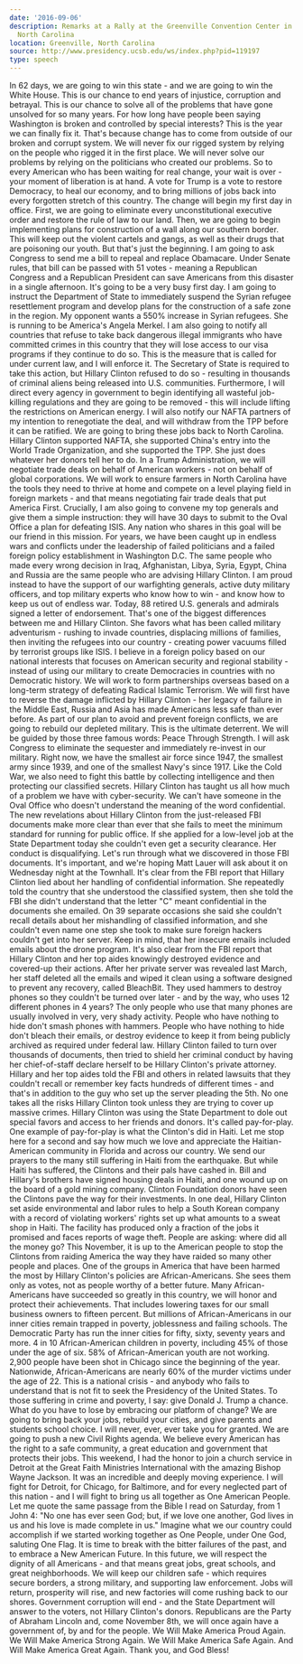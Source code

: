 ```yaml
---
date: '2016-09-06'
description: Remarks at a Rally at the Greenville Convention Center in Greenville,
  North Carolina
location: Greenville, North Carolina
source: http://www.presidency.ucsb.edu/ws/index.php?pid=119197
type: speech
---
```


In 62 days, we are going to win this state - and we are going to win the White House. This is our chance to end years of injustice, corruption and betrayal. This is our chance to solve all of the problems that have gone unsolved for so many years. For how long have people been saying Washington is broken and controlled by special interests? This is the year we can finally fix it. That's because change has to come from outside of our broken and corrupt system. We will never fix our rigged system by relying on the people who rigged it in the first place. We will never solve our problems by relying on the politicians who created our problems. So to every American who has been waiting for real change, your wait is over - your moment of liberation is at hand. A vote for Trump is a vote to restore Democracy, to heal our economy, and to bring millions of jobs back into every forgotten stretch of this country. The change will begin my first day in office. First, we are going to eliminate every unconstitutional executive order and restore the rule of law to our land. Then, we are going to begin implementing plans for construction of a wall along our southern border. This will keep out the violent cartels and gangs, as well as their drugs that are poisoning our youth. But that's just the beginning. I am going to ask Congress to send me a bill to repeal and replace Obamacare. Under Senate rules, that bill can be passed with 51 votes - meaning a Republican Congress and a Republican President can save Americans from this disaster in a single afternoon. It's going to be a very busy first day. I am going to instruct the Department of State to immediately suspend the Syrian refugee resettlement program and develop plans for the construction of a safe zone in the region. My opponent wants a 550% increase in Syrian refugees. She is running to be America's Angela Merkel. I am also going to notify all countries that refuse to take back dangerous illegal immigrants who have committed crimes in this country that they will lose access to our visa programs if they continue to do so. This is the measure that is called for under current law, and I will enforce it. The Secretary of State is required to take this action, but Hillary Clinton refused to do so - resulting in thousands of criminal aliens being released into U.S. communities. Furthermore, I will direct every agency in government to begin identifying all wasteful job-killing regulations and they are going to be removed - this will include lifting the restrictions on American energy. I will also notify our NAFTA partners of my intention to renegotiate the deal, and will withdraw from the TPP before it can be ratified. We are going to bring these jobs back to North Carolina. Hillary Clinton supported NAFTA, she supported China's entry into the World Trade Organization, and she supported the TPP. She just does whatever her donors tell her to do. In a Trump Administration, we will negotiate trade deals on behalf of American workers - not on behalf of global corporations. We will work to ensure farmers in North Carolina have the tools they need to thrive at home and compete on a level playing field in foreign markets - and that means negotiating fair trade deals that put America First. Crucially, I am also going to convene my top generals and give them a simple instruction: they will have 30 days to submit to the Oval Office a plan for defeating ISIS. Any nation who shares in this goal will be our friend in this mission. For years, we have been caught up in endless wars and conflicts under the leadership of failed politicians and a failed foreign policy establishment in Washington D.C. The same people who made every wrong decision in Iraq, Afghanistan, Libya, Syria, Egypt, China and Russia are the same people who are advising Hillary Clinton. I am proud instead to have the support of our warfighting generals, active duty military officers, and top military experts who know how to win - and know how to keep us out of endless war. Today, 88 retired U.S. generals and admirals signed a letter of endorsement. That's one of the biggest differences between me and Hillary Clinton. She favors what has been called military adventurism - rushing to invade countries, displacing millions of families, then inviting the refugees into our country - creating power vacuums filled by terrorist groups like ISIS. I believe in a foreign policy based on our national interests that focuses on American security and regional stability - instead of using our military to create Democracies in countries with no Democratic history. We will work to form partnerships overseas based on a long-term strategy of defeating Radical Islamic Terrorism. We will first have to reverse the damage inflicted by Hillary Clinton - her legacy of failure in the Middle East, Russia and Asia has made Americans less safe than ever before. As part of our plan to avoid and prevent foreign conflicts, we are going to rebuild our depleted military. This is the ultimate deterrent. We will be guided by those three famous words: Peace Through Strength. I will ask Congress to eliminate the sequester and immediately re-invest in our military. Right now, we have the smallest air force since 1947, the smallest army since 1939, and one of the smallest Navy's since 1917. Like the Cold War, we also need to fight this battle by collecting intelligence and then protecting our classified secrets. Hillary Clinton has taught us all how much of a problem we have with cyber-security. We can't have someone in the Oval Office who doesn't understand the meaning of the word confidential. The new revelations about Hillary Clinton from the just-released FBI documents make more clear than ever that she fails to meet the minimum standard for running for public office. If she applied for a low-level job at the State Department today she couldn't even get a security clearance. Her conduct is disqualifying. Let's run through what we discovered in those FBI documents. It's important, and we're hoping Matt Lauer will ask about it on Wednesday night at the Townhall. It's clear from the FBI report that Hillary Clinton lied about her handling of confidential information. She repeatedly told the country that she understood the classified system, then she told the FBI she didn't understand that the letter "C" meant confidential in the documents she emailed. On 39 separate occasions she said she couldn't recall details about her mishandling of classified information, and she couldn't even name one step she took to make sure foreign hackers couldn't get into her server. Keep in mind, that her insecure emails included emails about the drone program. It's also clear from the FBI report that Hillary Clinton and her top aides knowingly destroyed evidence and covered-up their actions. After her private server was revealed last March, her staff deleted all the emails and wiped it clean using a software designed to prevent any recovery, called BleachBit. They used hammers to destroy phones so they couldn't be turned over later - and by the way, who uses 12 different phones in 4 years? The only people who use that many phones are usually involved in very, very shady activity. People who have nothing to hide don't smash phones with hammers. People who have nothing to hide don't bleach their emails, or destroy evidence to keep it from being publicly archived as required under federal law. Hillary Clinton failed to turn over thousands of documents, then tried to shield her criminal conduct by having her chief-of-staff declare herself to be Hillary Clinton's private attorney. Hillary and her top aides told the FBI and others in related lawsuits that they couldn't recall or remember key facts hundreds of different times - and that's in addition to the guy who set up the server pleading the 5th. No one takes all the risks Hillary Clinton took unless they are trying to cover up massive crimes. Hillary Clinton was using the State Department to dole out special favors and access to her friends and donors. It's called pay-for-play. One example of pay-for-play is what the Clinton's did in Haiti. Let me stop here for a second and say how much we love and appreciate the Haitian-American community in Florida and across our country. We send our prayers to the many still suffering in Haiti from the earthquake. But while Haiti has suffered, the Clintons and their pals have cashed in. Bill and Hillary's brothers have signed housing deals in Haiti, and one wound up on the board of a gold mining company. Clinton Foundation donors have seen the Clintons pave the way for their investments. In one deal, Hillary Clinton set aside environmental and labor rules to help a South Korean company with a record of violating workers' rights set up what amounts to a sweat shop in Haiti. The facility has produced only a fraction of the jobs it promised and faces reports of wage theft. People are asking: where did all the money go? This November, it is up to the American people to stop the Clintons from raiding America the way they have raided so many other people and places. One of the groups in America that have been harmed the most by Hillary Clinton's policies are African-Americans. She sees them only as votes, not as people worthy of a better future. Many African-Americans have succeeded so greatly in this country, we will honor and protect their achievements. That includes lowering taxes for our small business owners to fifteen percent. But millions of African-Americans in our inner cities remain trapped in poverty, joblessness and failing schools. The Democratic Party has run the inner cities for fifty, sixty, seventy years and more. 4 in 10 African-American children in poverty, including 45% of those under the age of six. 58% of African-American youth are not working. 2,900 people have been shot in Chicago since the beginning of the year. Nationwide, African-Americans are nearly 60% of the murder victims under the age of 22. This is a national crisis - and anybody who fails to understand that is not fit to seek the Presidency of the United States. To those suffering in crime and poverty, I say: give Donald J. Trump a chance. What do you have to lose by embracing our platform of change? We are going to bring back your jobs, rebuild your cities, and give parents and students school choice. I will never, ever, ever take you for granted. We are going to push a new Civil Rights agenda. We believe every American has the right to a safe community, a great education and government that protects their jobs. This weekend, I had the honor to join a church service in Detroit at the Great Faith Ministries International with the amazing Bishop Wayne Jackson. It was an incredible and deeply moving experience. I will fight for Detroit, for Chicago, for Baltimore, and for every neglected part of this nation - and I will fight to bring us all together as One American People. Let me quote the same passage from the Bible I read on Saturday, from 1 John 4: "No one has ever seen God; but, if we love one another, God lives in us and his love is made complete in us." Imagine what we our country could accomplish if we started working together as One People, under One God, saluting One Flag. It is time to break with the bitter failures of the past, and to embrace a New American Future. In this future, we will respect the dignity of all Americans - and that means great jobs, great schools, and great neighborhoods. We will keep our children safe - which requires secure borders, a strong military, and supporting law enforcement. Jobs will return, prosperity will rise, and new factories will come rushing back to our shores. Government corruption will end - and the State Department will answer to the voters, not Hillary Clinton's donors. Republicans are the Party of Abraham Lincoln and, come November 8th, we will once again have a government of, by and for the people. We Will Make America Proud Again. We Will Make America Strong Again. We Will Make America Safe Again. And Will Make America Great Again. Thank you, and God Bless!